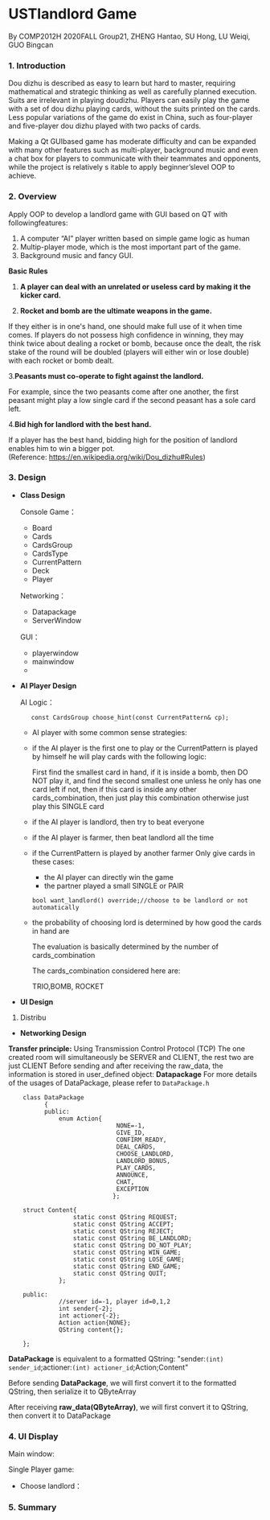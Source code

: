 # USTlandlord Game

By COMP2012H 2020FALL Group21, ZHENG Hantao, SU Hong, LU Weiqi, GUO Bingcan

### 1. Introduction

Dou dizhu is described as easy to learn but hard to master, requiring mathematical and strategic thinking as well as carefully planned execution. Suits are irrelevant in playing doudizhu. Players can easily play the game with a set of dou dizhu playing cards, without the suits printed on the cards. Less popular variations of the game do exist in China, such as four-player and five-player dou dizhu played with two packs of cards. 

Making a Qt GUIbased game has moderate difficulty and can be expanded with many other features such as multi-player, background music and even a chat box for players to communicate with their teammates and opponents, while the project is relatively s itable to apply beginner’slevel OOP to achieve.

### 2. Overview

Apply OOP to develop a landlord game with GUI based on QT with followingfeatures:

1. A computer “AI” player written based on simple game logic as human
2. Multip-player mode, which is the most important part of the game.
3. Background music and fancy GUI.

**Basic Rules**

1. **A player can deal with an unrelated or useless card by making it the kicker card.**

2. **Rocket and bomb are the ultimate weapons in the game.** 

If they either is in one's hand, one should make full use of it when time comes. If players do not possess high confidence in winning, they may think twice about dealing a rocket or bomb, because once the dealt, the risk stake of the round will be doubled (players will either win or lose double) with each rocket or bomb dealt.

3.**Peasants must co-operate to fight against the landlord.**

For example, since the two peasants come after one another, the first peasant might play a low single card if the second peasant has a sole card left.

4.**Bid high for landlord with the best hand.** 

If a player has the best hand, bidding high for the position of landlord enables him to win a bigger pot.  
(Reference: https://en.wikipedia.org/wiki/Dou_dizhu#Rules)


### 3. Design

* **Class Design**

  Console Game：

  * Board
  * Cards
  * CardsGroup
  * CardsType
  * CurrentPattern
  * Deck
  * Player

  Networking：

  * Datapackage
  * ServerWindow

  GUI：

  * playerwindow
  * mainwindow
  * 

  

* **AI Player Design**

  AI Logic：
  
         const CardsGroup choose_hint(const CurrentPattern& cp);
    
    * AI player with some common sense strategies:

    * if the AI player is the first one to play or the CurrentPattern is played by himself
         he will play cards with the following logic:

         First find the smallest card in hand,
         if it is inside a bomb, then DO NOT play it, and find the second smallest one unless he only has one card left
         if not, then if this card is inside any other cards_combination, then just play this combination
         otherwise just play this SINGLE card

    * if the AI player is landlord, then try to beat everyone

    * if the AI player is farmer, then beat landlord all the time
         
    * if the CurrentPattern is played by another farmer
         Only give cards in these cases:
         * the AI player can directly win the game
         * the partner played a small SINGLE or PAIR
         

       

      
          bool want_landlord() override;//choose to be landlord or not automatically
      
    * the probability of choosing lord is determined by how good the cards in hand are
    
         The evaluation is basically determined by the number of cards_combination
         
         The cards_combination considered here are:
         
         TRIO,BOMB, ROCKET

       



* **UI Design**

1. Distribu



* **Networking Design**


**Transfer principle:** 
      Using Transmission Control Protocol (TCP)
      The one created room will simultaneously be SERVER and CLIENT, the rest two are just CLIENT
      Before sending and after receiving the raw_data, the information is stored in user_defined object: **Datapackage**
      For more details of the usages of DataPackage, please refer to `DataPackage.h`
      
        class DataPackage
              {
              public:
                  enum Action{
                                  NONE=-1,
                                  GIVE_ID,
                                  CONFIRM_READY,
                                  DEAL_CARDS,
                                  CHOOSE_LANDLORD,
                                  LANDLORD_BONUS,
                                  PLAY_CARDS,
                                  ANNOUNCE,
                                  CHAT,
                                  EXCEPTION
                                 };
                      
        struct Content{
                      static const QString REQUEST;
                      static const QString ACCEPT;
                      static const QString REJECT;
                      static const QString BE_LANDLORD;
                      static const QString DO_NOT_PLAY;
                      static const QString WIN_GAME;
                      static const QString LOSE_GAME;
                      static const QString END_GAME;
                      static const QString QUIT;
                  };

        public:
                  //server id=-1, player id=0,1,2
                  int sender{-2};
                  int actioner{-2};
                  Action action{NONE};
                  QString content{};

        };


**DataPackage** is equivalent to a formatted QString: "sender:`(int) sender_id`;actioner:`(int) actioner_id`;Action;Content"

Before sending  **DataPackage**, we will first convert it to the formatted QString, then serialize it to QByteArray

After receiving **raw_data(QByteArray)**, we will first convert it to QString, then convert it to DataPackage

      
      
      

      
  
  
### 4. UI Display

Main window:



Single Player game:



* Choose landlord：


### 5. Summary
